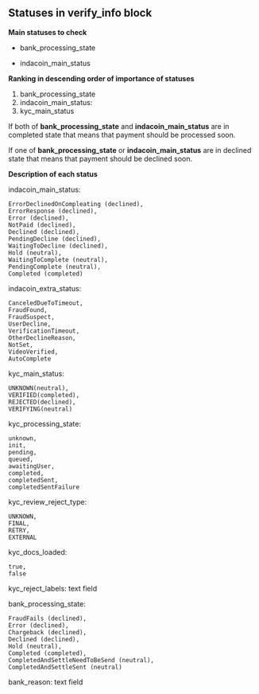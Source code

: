## Statuses in verify_info block

**Main statuses to check**

* bank_processing_state

* indacoin_main_status

**Ranking in descending order of importance of statuses**

1. bank_processing_state
2. indacoin_main_status: 
3. kyc_main_status

If both of __bank_processing_state__ and __indacoin_main_status__ are in completed state that means that payment should be processed soon.

If one of __bank_processing_state__ or __indacoin_main_status__ are in declined state that means that payment should be declined soon.

**Description of each status**

indacoin_main_status:

	ErrorDeclinedOnCompleating (declined),
	ErrorResponse (declined),
	Error (declined),
	NotPaid (declined),
	Declined (declined),
	PendingDecline (declined),
	WaitingToDecline (declined),
	Hold (neutral),
	WaitingToComplete (neutral),
	PendingComplete (neutral),
	Completed (completed)
  
indacoin_extra_status:

	CanceledDueToTimeout,
	FraudFound,
	FraudSuspect,
	UserDecline,
	VerificationTimeout,
	OtherDeclineReason,
	NotSet,
	VideoVerified,
	AutoComplete
  
kyc_main_status:

	UNKNOWN(neutral),
	VERIFIED(completed),
	REJECTED(declined),
	VERIFYING(neutral)
  
kyc_processing_state:

	unknown,
	init,
	pending,
	queued,
	awaitingUser,
	completed,
	completedSent,
	completedSentFailure
  
kyc_review_reject_type:

	UNKNOWN,
	FINAL,
	RETRY,
	EXTERNAL
  
kyc_docs_loaded:

	true,
	false
  
kyc_reject_labels: text field

bank_processing_state:

	FraudFails (declined),
	Error (declined),
	Chargeback (declined),
	Declined (declined),
	Hold (neutral),
	Completed (completed),
	CompletedAndSettleNeedToBeSend (neutral),
	CompletedAndSettleSent (neutral)
  
bank_reason: text field
